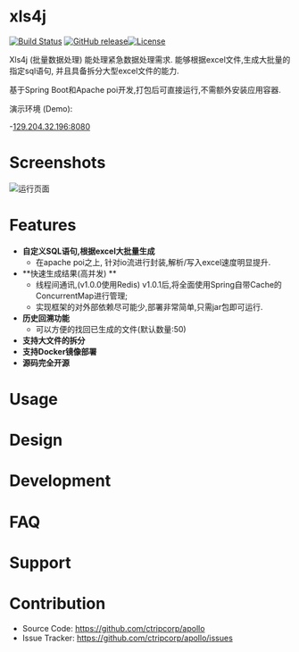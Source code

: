 # xls4j
[![Build Status](https://travis-ci.org/ctripcorp/apollo.svg?branch=master)](https://travis-ci.org/ctripcorp/apollo)
[![GitHub release](https://img.shields.io/github/release/ctripcorp/apollo.svg)](https://github.com/ctripcorp/apollo/releases)[![License](https://img.shields.io/badge/License-Apache%202.0-blue.svg)](https://opensource.org/licenses/Apache-2.0)



Xls4j (批量数据处理) 能处理紧急数据处理需求. 能够根据excel文件,生成大批量的指定sql语句, 并且具备拆分大型excel文件的能力.

基于Spring Boot和Apache poi开发,打包后可直接运行,不需额外安装应用容器.

演示环境 (Demo):

-[129.204.32.196:8080](http://129.204.32.196:8080/)

# Screenshots

![运行页面](xls4j/src/main/resources/static/img/screenshot.png)

# Features

* **自定义SQL语句,根据excel大批量生成**
  * 在apache poi之上, 针对io流进行封装,解析/写入excel速度明显提升.
* **快速生成结果(高并发) **
  * 线程间通讯,(v1.0.0使用Redis) v1.0.1后,将全面使用Spring自带Cache的ConcurrentMap进行管理;
  * 实现框架的对外部依赖尽可能少,部署非常简单,只需jar包即可运行.
* **历史回溯功能**
  * 可以方便的找回已生成的文件(默认数量:50)
* **支持大文件的拆分**
* **支持Docker镜像部署**
* **源码完全开源**

# Usage

# Design

# Development

# FAQ

# Support 

# Contribution
  * Source Code: https://github.com/ctripcorp/apollo
  * Issue Tracker: https://github.com/ctripcorp/apollo/issues